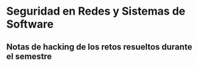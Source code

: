 # Seguridad en Redes y Sistemas de Software 
## Notas de hacking de los retos resueltos durante el semestre 

